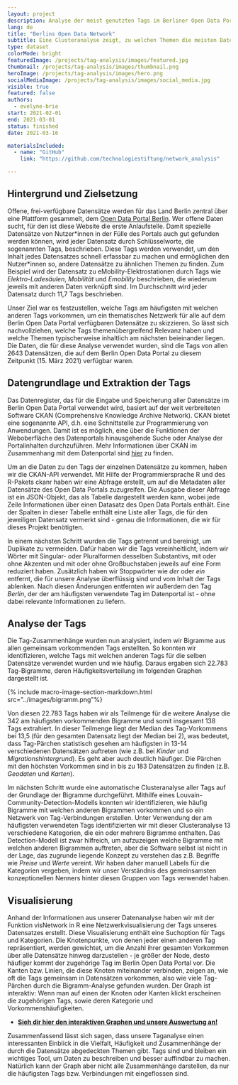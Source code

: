 ```yaml
---
layout: project
description: Analyse der meist genutzten Tags im Berliner Open Data Portal.
lang: de
title: "Berlins Open Data Network"
subtitle: Eine Clusteranalyse zeigt, zu welchen Themen die meisten Daten im Open Data Portal Berlin vorhanden sind und wie sie sich durch Tags miteinander verknüpfen lassen
type: dataset
colorMode: bright
featuredImage: /projects/tag-analysis/images/featured.jpg
thumbnail: /projects/tag-analysis/images/thumbnail.png
heroImage: /projects/tag-analysis/images/hero.png
socialMediaImage: /projects/tag-analysis/images/social_media.jpg
visible: true
featured: false
authors:
  - evelyne-brie
start: 2021-02-01
end: 2021-03-01
status: finished
date: 2021-03-16

materialsIncluded:
  - name: "GitHub"
    link: "https://github.com/technologiestiftung/network_analysis"

---
```


## Hintergrund und Zielsetzung

Offene, frei-verfügbare Datensätze werden für das Land Berlin zentral über eine Plattform gesammelt, dem [Open Data Portal Berlin](https://daten.berlin.de). Wer offene Daten sucht, für den ist diese Website die erste Anlaufstelle. Damit spezielle Datensätze von Nutzer\*innen in der Fülle des Portals auch gut gefunden werden können, wird jeder Datensatz durch Schlüsselworte, die sogenannten Tags, beschrieben. Diese Tags werden verwendet, um den Inhalt jedes Datensatzes schnell erfassbar zu machen und ermöglichen den Nutzer\*innen so, andere Datensätze zu ähnlichen Themen zu finden. Zum Beispiel wird der Datensatz zu eMobility-Elektrostationen durch Tags wie *Elektro-Ladesäulen*, *Mobilität* und *Emobility* beschrieben, die wiederum jeweils mit anderen Daten verknüpft sind. Im Durchschnitt wird jeder Datensatz durch 11,7 Tags beschrieben. 

Unser Ziel war es festzustellen, welche Tags am häufigsten mit welchen anderen Tags vorkommen, um ein thematisches Netzwerk für alle auf dem Berlin Open Data Portal verfügbaren Datensätze zu skizzieren. So lässt sich nachvollziehen, welche Tags themenübergreifend Relevanz haben und welche Themen typischerweise inhaltlich am nächsten beieinander liegen. 
Die Daten, die für diese Analyse verwendet wurden, sind die Tags von allen 2643 Datensätzen, die auf dem Berlin Open Data Portal zu diesem Zeitpunkt (15. März 2021) verfügbar waren.

## Datengrundlage und Extraktion der Tags

Das Datenregister, das für die Eingabe und Speicherung aller Datensätze im Berlin Open Data Portal verwendet wird, basiert auf der weit verbreiteten Software CKAN (Comprehensive Knowledge Archive Network). CKAN bietet eine sogenannte API, d.h. eine Schnittstelle zur Programmierung von Anwendungen. Damit ist es möglich, eine über die Funktionen der Weboberfläche des Datenportals hinausgehende Suche oder Analyse der Portalinhalten durchzuführen. Mehr Informationen über CKAN im Zusammenhang mit dem Datenportal sind [hier](https://berlinonline.github.io/open-data-handbuch/#ckan-api-1) zu finden.

Um an die Daten zu den Tags der einzelnen Datensätze zu kommen, haben wir die CKAN-API verwendet. Mit Hilfe der Programmiersprache R und des R-Pakets ckanr haben wir eine Abfrage erstellt, um auf die Metadaten aller Datensätze des Open Data Portals zuzugreifen. Die Ausgabe dieser Abfrage ist ein JSON-Objekt, das als Tabelle dargestellt werden kann, wobei jede Zeile Informationen über einen Datasatz des Open Data Portals enthält. Eine der Spalten in dieser Tabelle enthält eine Liste aller Tags, die für den jeweiligen Datensatz vermerkt sind - genau die Informationen, die wir für dieses Projekt benötigten. 

In einem nächsten Schritt wurden die Tags getrennt und bereinigt, um Duplikate zu vermeiden. Dafür haben wir die Tags vereinheitlicht, indem wir Wörter mit Singular- oder Pluralformen desselben Substantivs, mit oder ohne Akzenten und mit oder ohne Großbuchstaben jeweils auf eine Form reduziert haben. Zusätzlich haben wir Stoppwörter wie *der* oder *ein* entfernt, die für unsere Analyse überflüssig sind und vom Inhalt der Tags ablenken. Nach diesen Änderungen entfernten wir außerdem den Tag *Berlin*, der der am häufigsten verwendete Tag im Datenportal ist - ohne dabei relevante Informationen zu liefern. 


## Analyse der Tags

Die Tag-Zusammenhänge wurden nun analysiert, indem wir Bigramme aus allen gemeinsam vorkommenden Tags erstellten. So konnten wir identifizieren, welche Tags mit welchen anderen Tags für die selben Datensätze verwendet wurden und wie häufig. Daraus ergaben sich 22.783 Tag-Bigramme, deren Häufigkeitsverteilung im folgenden Graphen dargestellt ist. 

{% include macro-image-section-markdown.html src="../images/bigramm.png"%}

Von diesen 22.783 Tags haben wir als Teilmenge für die weitere Analyse die 342 am häufigsten vorkommenden Bigramme und somit insgesamt 138 Tags extrahiert. In dieser Teilmenge liegt der Median des Tag-Vorkommens bei 13,5 (für den gesamten Datensatz liegt der Median bei 2), was bedeutet, dass Tag-Pärchen statistisch gesehen am häufigsten in 13-14 verschiedenen Datensätzen auftreten (wie z.B. bei *Kinder* und *Migrationshintergrund*). Es geht aber auch deutlich häufiger. Die Pärchen mit den höchsten Vorkommen sind in bis zu 183 Datensätzen zu finden (z.B. *Geodaten* und *Karten*). 


Im nächsten Schritt wurde eine automatische Clusteranalyse aller Tags auf der Grundlage der Bigramme durchgeführt. Mithilfe eines Louvain-Community-Detection-Modells konnten wir identifizieren, wie häufig Bigramme mit welchen anderen Bigrammen vorkommen und so ein Netzwerk von Tag-Verbindungen erstellen. Unter Verwendung der am häufigsten verwendeten Tags identifizierten wir mit dieser Clusteranalyse 13 verschiedene Kategorien, die ein oder mehrere Bigramme enthalten. Das Detection-Modell ist zwar hilfreich, um aufzuzeigen welche Bigramme mit welchen anderen Bigrammen auftreten, aber die Software selbst ist nicht in der Lage, das zugrunde liegende Konzept zu verstehen das z.B. Begriffe wie *Preise* und *Werte* vereint. Wir haben daher manuell Labels für die Kategorien vergeben, indem wir unser Verständnis des gemeinsamsten konzeptionellen Nenners hinter diesen Gruppen von Tags verwendet haben. 
 

## Visualisierung

Anhand der Informationen aus unserer Datenanalyse haben wir mit der Funktion visNetwork in R eine Netzwerkvisualisierung der Tags unseres Datensatzes erstellt. Diese Visualisierung enthält eine Suchoption für Tags und Kategorien. Die Knotenpunkte, von denen jeder einen anderen Tag repräsentiert, werden gewichtet, um die Anzahl ihrer gesamten Vorkommen über alle Datensätze hinweg darzustellen - je größer der Node, desto häufiger kommt der zugehörige Tag im Berlin Open Data Portal vor. Die Kanten bzw. Linien, die diese Knoten miteinander verbinden, zeigen an, wie oft die Tags gemeinsam in Datensätzen vorkommen, also wie viele Tag-Pärchen durch die Bigramm-Analyse gefunden wurden. Der Graph ist interaktiv: Wenn man auf einen der Knoten oder Kanten klickt erscheinen die zugehörigen Tags, sowie deren Kategorie und Vorkommenshäufigkeiten. 

- **[Sieh dir hier den interaktiven Graphen und unsere Auswertung an!](https://odis-berlin.de/projekte/tag_analyse/)**


Zusammenfassend lässt sich sagen, dass unsere Taganalyse einen interessanten Einblick in die Vielfalt, Häufigkeit und Zusammenhänge der durch die Datensätze abgedeckten Themen gibt. Tags sind und bleiben ein wichtiges Tool, um Daten zu beschreiben und besser auffindbar zu machen. Natürlich kann der Graph aber nicht alle Zusammenhänge darstellen, da nur die häufigsten Tags bzw. Verbindungen mit eingeflossen sind.


